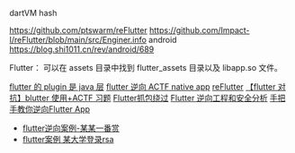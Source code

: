 dartVM hash

https://github.com/ptswarm/reFlutter
https://github.com/Impact-I/reFlutter/blob/main/src/Enginer.info
android https://blog.shi1011.cn/rev/android/689

Flutter： 可以在 assets 目录中找到 flutter_assets 目录以及 libapp.so 文件。

[flutter 的 plugin 是 java 层](https://docs.flutter.dev/platform-integration/platform-channels#step-3-add-an-android-platform-specific-implementation)
[flutter 逆向 ACTF native app](https://mp.weixin.qq.com/s/zDS_MfGQI0BVxWoEIC6G6g)
[reFlutter](https://www.bilibili.com/video/BV1bg4y1X7B3/)
[【flutter 对抗】blutter 使用+ACTF 习题](https://mp.weixin.qq.com/s/Pw7uLkeawWgPm4dnI1stdA)
[Flutter抓包绕过](https://mp.weixin.qq.com/s/e8eBfk3nFhmD_bonakEv-A)
[Flutter 逆向工程和安全分析](https://mp.weixin.qq.com/s/7SSRJj4WvavxhqfXNDODrA)
[手把手教你逆向Flutter App](https://mp.weixin.qq.com/s/hYkOTAa0AZCvj7Wbn9OWfw)
- [flutter逆向案例-某某一番赏](https://www.bilibili.com/video/BV1o4421S7JH/)
- [flutter案例 某大学登录rsa](https://www.bilibili.com/video/BV1ZZ421K7WL/)